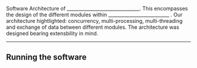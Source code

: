 Software Architecture of _______________________________. This encompasses the design of the different modules within __________________________ . Our architecture hightlighted: concurrency, multi-processing, multi-threading and exchange of data between different modules. The architecture was designed bearing extensbility in mind. 

-----------------------------------------
Running the software
-----------------------------------------